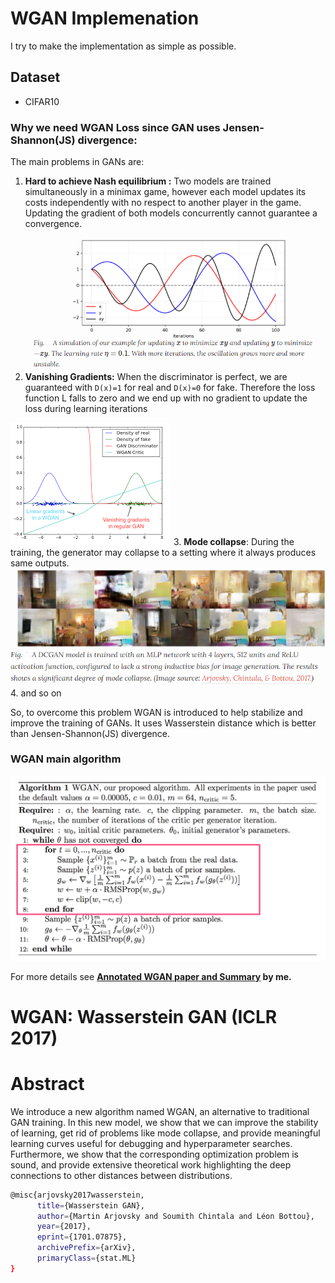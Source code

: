 # WGAN Implemenation
I try to make the implementation as simple as possible. 


## Dataset
- CIFAR10

### Why we need WGAN Loss since GAN uses Jensen-Shannon(JS) divergence:
The main problems in GANs are:
1. **Hard to achieve Nash equilibrium :** Two models are trained simultaneously in a minimax game, however each model updates its costs independently with no respect to another player in the game. Updating the gradient of both models concurrently cannot guarantee a convergence.
![](files/equilibrium.png)
2. **Vanishing Gradients:** When the discriminator is perfect, we are guaranteed with `D(x)=1` for real and `D(x)=0` for fake. Therefore the loss function L falls to zero and we end up with no gradient to update the loss during learning iterations
 
![](files/vanishing_gradients.png)
3. **Mode collapse**: During the training, the generator may collapse to a setting where it always produces same outputs.
![](files/mode_collapse.png)
4. and so on

So, to overcome this problem WGAN is introduced to help stabilize and improve the training of GANs. It uses Wasserstein distance which is better than Jensen-Shannon(JS) divergence.

### WGAN main algorithm
![](files/wgan_algorithm.png)

For more details see **[Annotated WGAN paper and Summary](https://github.com/sushant097/annotated_research_papers/blob/master/GANs/WassersteinGAN-2017.pdf) by me.**


# WGAN: Wasserstein GAN (ICLR 2017)

# Abstract
We introduce a new algorithm named WGAN, an alternative to traditional GAN training. In this new model, we show that we can improve the stability of learning, get rid of problems like mode collapse, and provide meaningful learning curves useful for debugging and hyperparameter searches. Furthermore, we show that the corresponding optimization problem is sound, and provide extensive theoretical work highlighting the deep connections to other distances between distributions.

```bash
@misc{arjovsky2017wasserstein,
      title={Wasserstein GAN}, 
      author={Martin Arjovsky and Soumith Chintala and Léon Bottou},
      year={2017},
      eprint={1701.07875},
      archivePrefix={arXiv},
      primaryClass={stat.ML}
}
```